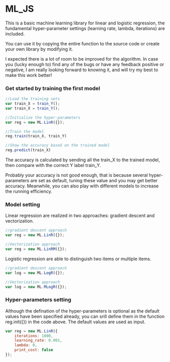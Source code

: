 # ML_JS
This is a basic machine learning library for linear and logistic regression, the fundamental hyper-parameter settings (learning rate, lambda, iterations) are included. 

You can use it by copying the entire function to the source code or create your own library by modifying it.

I expected there is a lot of room to be improved for the algorithm. In case you (lucky enough to) find any of the bugs or have any feedback positive or negative, I am really looking forward to knowing it, and will try my best to make this work better!
### Get started by training the first model
```js
//Load the training sets
var train_X = train_Y();
var train_X = train_Y();

//Initialize the hyper-parameters
var reg = new ML.LinR({});

//Train the model
reg.train(train_X, train_Y)

//Show the accuracy based on the trained model
reg.predict(train_X)
```
The accuracy is calculated by sending all the train_X to the trained model, then compare with the correct Y label train_Y.

Probably your accuracy is not good enough, that is because several hyper-parameters are set as default, tuning these value and you may get better accuracy. Meanwhile, you can also play with different models to increase the running efficiency. 

### Model setting
Linear regression are realized in two approaches: gradient descent and vectorization.
```js
//gradient descent approach
var reg = new ML.LinR({});

//Vectorization approach
var reg = new ML.LinRM({});
```
Logistic regression are able to distinguish two items or multiple items.
```js
//gradient descent approach
var log = new ML.LogR({});

//Vectorization approach
var log = new ML.MLogR({});
```
### Hyper-parameters setting
Although the defination of the hyper-parameters is optional as the default values have been specified already, you can srill define them in the function reg.init({}) in the code above. The default values are used as input.
```js
var reg = new ML.LinR({
    iterations: 1000,
    learning_rate: 0.001,
    lambda: 0,
    print_cost: false
});
```
